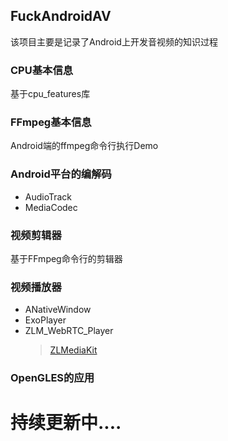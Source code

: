 

## FuckAndroidAV

该项目主要是记录了Android上开发音视频的知识过程

### CPU基本信息

基于cpu_features库

### FFmpeg基本信息

Android端的ffmpeg命令行执行Demo

### Android平台的编解码

- AudioTrack
- MediaCodec

### 视频剪辑器

基于FFmpeg命令行的剪辑器

### 视频播放器

- ANativeWindow
- ExoPlayer
- ZLM_WebRTC_Player
  > [ZLMediaKit](https://github.com/ZLMediaKit/ZLMediaKit)

### OpenGLES的应用



# 持续更新中....